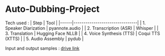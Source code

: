 # Auto-Dubbing-Project

Tech used : 
| Step | Tool |
|------|--------------------------------|
| 1. Speaker Diarization | pyannote.audio |
| 2. Transcription (ASR) | Whisper |
| 3. Translation | Hugging Face NLLB |
| 4. Voice Synthesis (TTS) | Coqui TTS (XTTS) |
| 5. Audio Assembly | pydub |


Input and output samples : [drive link](https://drive.google.com/drive/folders/1c5YGHy7mFGqFBRdHyfYZdHR5jXYnxSD-)
